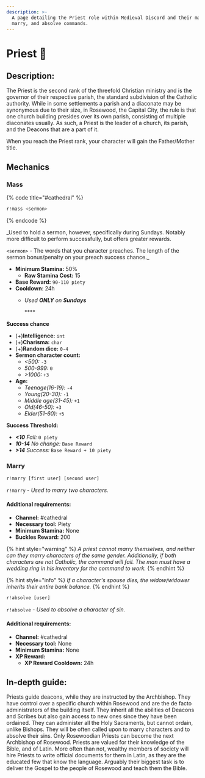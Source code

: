 ```yaml
---
description: >-
  A page detailing the Priest role within Medieval Discord and their mass,
  marry, and absolve commands.
---
```


# Priest 🙏

## Description:

The Priest is the second rank of the threefold Christian ministry and is the governor of their respective parish, the standard subdivision of the Catholic authority. While in some settlements a parish and a diaconate may be synonymous due to their size, in Rosewood, the Capital City, the rule is that one church building presides over its own parish, consisting of multiple diaconates usually. As such, a Priest is the leader of a church, its parish, and the Deacons that are a part of it. 

When you reach the Priest rank, your character will gain the Father/Mother title.

## Mechanics

### Mass

{% code title="\#cathedral" %}
```javascript
r!mass <sermon>
```
{% endcode %}

_Used to hold a sermon, however, specifically during Sundays. Notably more difficult to perform successfully, but offers greater rewards.  
  
`<sermon>` - The words that you character preaches. The length of the sermon bonus/penalty on your preach success chance._

* **Minimum Stamina:** 50%
  * **Raw Stamina Cost:** 15
* **Base Reward:** `90-110 piety`
* **Cooldown**: 24h
  * _Used **ONLY** on **Sundays**_

    \*\*\*\*

**Success chance**

* \(+\)**Intelligence:** `int`
* \(+\)**Charisma:** `char`
* \(+\)**Random dice:** `0-4`
* **Sermon character count:**
  * _&lt;500:_ `-3`
  * _500-999:_ `0`
  * _&gt;1000:_ `+3`
* **Age:**
  * _Teenage\(16-19\):_ `-4`
  * _Young\(20-30\):_ `-1`
  * _Middle age\(31-45\):_ `+1`
  * _Old\(46-50\):_ `+3`
  * _Elder\(51-60\):_ `+5`

**Success Threshold:**

* _**&lt;10** Fail:_ `0 piety`
* _**10-14** No change:_ `Base Reward`
* _**&gt;14** Success:_ `Base Reward + 10 piety`

### Marry

```javascript
r!marry [first user] [second user]
```

`r!marry` - _Used to marry two characters._

#### Additional requirements:

* **Channel:** \#cathedral
* **Necessary tool:** Piety
* **Minimum Stamina:** None
* **Buckles Reward:** 200

{% hint style="warning" %}
_A priest cannot marry themselves, and neither can they marry characters of the same gender. Additionally, if both characters are not Catholic, the command will fail. The man must have a wedding ring in his inventory for the command to work._
{% endhint %}

{% hint style="info" %}
_If a character's spouse dies, the widow/widower inherits their entire bank balance._
{% endhint %}

```javascript
r!absolve [user]
```

`r!absolve` - _Used to absolve a character of sin._

#### Additional requirements:

* **Channel:** \#cathedral
* **Necessary tool:** None
* **Minimum Stamina:** None
* **XP Reward:** 
  * **XP Reward Cooldown:** 24h

## In-depth guide:

Priests guide deacons, while they are instructed by the Archbishop. They have control over a specific church within Rosewood and are the de facto administrators of the building itself. They inherit all the abilities of Deacons and Scribes but also gain access to new ones since they have been ordained. They can administer all the Holy Sacraments, but cannot ordain, unlike Bishops. They will be often called upon to marry characters and to absolve their sins. Only Rosewoodian Priests can become the next Archbishop of Rosewood. Priests are valued for their knowledge of the Bible, and of Latin. More often than not, wealthy members of society will hire Priests to write official documents for them in Latin, as they are the educated few that know the language. Arguably their biggest task is to deliver the Gospel to the people of Rosewood and teach them the Bible.

